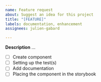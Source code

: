 ```yaml
---
name: Feature request
about: Suggest an idea for this project
title: "[FEATURE]"
labels: documentation, enhancement
assignees: julien-gabard

---
```


**Description**
...

- [ ] Create component
- [ ] Setting up the test(s)
- [ ] Add documentation
- [ ] Placing the component in the storybook
